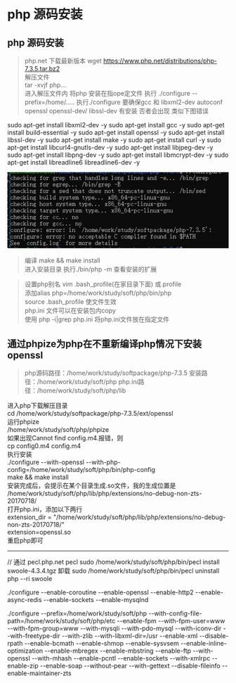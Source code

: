 # php 源码安装

## php 源码安装
>php.net 下载最新版本 
wget https://www.php.net/distributions/php-7.3.5.tar.bz2  
>  解压文件   
>  tar -xvjf php...   
> 进入解压文件内  将php 安装在指ope定文件 执行 ./configure --prefix=/home/.....
> 执行./configure 要确保gcc 和 libxml2-dev  autoconf openssl openssl-dev/ libssl-dev 有安装 否者会出现 类似下图错误   

sudo apt-get install libxml2-dev -y
sudo apt-get install gcc  -y 
sudo apt-get install build-essential -y
sudo apt-get install openssl -y 
sudo apt-get install libssl-dev -y
sudo apt-get install make -y
sudo apt-get install curl -y 
sudo apt-get install libcurl4-gnutls-dev -y
sudo apt-get install libjpeg-dev -y
sudo apt-get install libpng-dev -y 
sudo apt-get install libmcrypt-dev -y 
sudo apt-get install libreadline6 libreadline6-dev -y



![](./image/1.png)

> 编译  make && make install   
>进入安装目录 执行./bin/php -m  查看安装的扩展  
 
> 设置php别名  vim .bash_profile(在家目录下面) 或.profile  
> 添加alias php=/home/work/study/soft/php/bin/php  
> source .bash_profile 使文件生效  
> php.ini 文件可以在安装包内copy  
> 使用 php -i|grep php.ini  将php.ini文件放在指定文件  


##  通过phpize为php在不重新编译php情况下安装openssl  
>php源码路径：/home/work/study/softpackage/php-7.3.5 
安装路径：/home/work/study/soft/php
php.ini路径：/home/work/study/soft/php/lib  

进入php下载解压目录  
cd /home/work/study/softpackage/php-7.3.5/ext/openssl  
运行phpize  
  /home/work/study/soft/php/phpize  
如果出现Cannot find config.m4.报错，则  
  cp config0.m4 config.m4  
执行安装  
./configure --with-openssl --with-php-config=/home/work/study/soft/php/bin/php-config  
make && make install  
安装完成后，会提示在某个目录生成.so文件，我的生成位置是  
/home/work/study/soft/php/lib/php/extensions/no-debug-non-zts-20170718/  
打开php.ini，添加以下两行  
extension_dir = "/home/work/study/soft/php/lib/php/extensions/no-debug-non-zts-20170718/"  
extension=openssl.so  
重启php即可  


-------- 
 // 通过 pecl.php.net  pecl
sudo /home/work/study/soft/php/bin/pecl  install swoole-4.3.4.tgz
卸载   sudo /home/work/study/soft/php/bin/pecl  uninstall                                       
php --ri swoole

  
  
  ./configure --enable-coroutine  --enable-openssl   --enable-http2   --enable-async-redis  --enable-sockets  --enable-mysqlnd
  
  
  
  ./configure --prefix=/home/work/study/soft/php  --with-config-file-path=/home/work/study/soft/php/etc --enable-fpm --with-fpm-user=www --with-fpm-group=www --with-mysqli --with-pdo-mysql --with-iconv-dir --with-freetype-dir --with-zlib --with-libxml-dir=/usr --enable-xml --disable-rpath --enable-bcmath --enable-shmop --enable-sysvsem --enable-inline-optimization  --enable-mbregex --enable-mbstring  --enable-ftp --with-openssl --with-mhash --enable-pcntl --enable-sockets --with-xmlrpc --enable-zip --enable-soap --without-pear --with-gettext --disable-fileinfo --enable-maintainer-zts 
  



